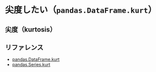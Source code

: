 # 尖度したい（``pandas.DataFrame.kurt``）

## 尖度（kurtosis）



## リファレンス

- [pandas.DataFrame.kurt](https://pandas.pydata.org/pandas-docs/stable/reference/api/pandas.DataFrame.kurt.html)
- [pandas.Series.kurt](https://pandas.pydata.org/pandas-docs/stable/reference/api/pandas.Series.kurt.html)

